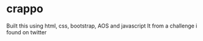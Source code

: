 # crappo
Built this using html, css, bootstrap, AOS and javascript
It from a challenge i found on twitter

